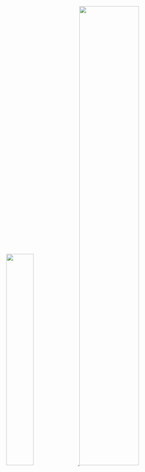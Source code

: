 <a href="https://github.com/skdnjstjr/github-readme-stats">
    <img src="https://github-readme-stats.vercel.app/api/top-langs/?username=skdnjstjr&layout=donut&show_icons=true&theme=material-palenight&hide_border=true&bg_color=20232a&icon_color=58A6FF&text_color=fff&title_color=58A6FF&count_private=true&exclude_repo=Face-Transfer-Application" width=38% />
</a>    
<a href="https://github.com/skdnjstjr/github-readme-stats">
  <img src="https://github-readme-stats.vercel.app/api?username=skdnjstjr&show_icons=true&theme=material-palenight&hide_border=true&bg_color=20232a&icon_color=58A6FF&text_color=fff&title_color=58A6FF&count_private=true" width=56% />
</a>
